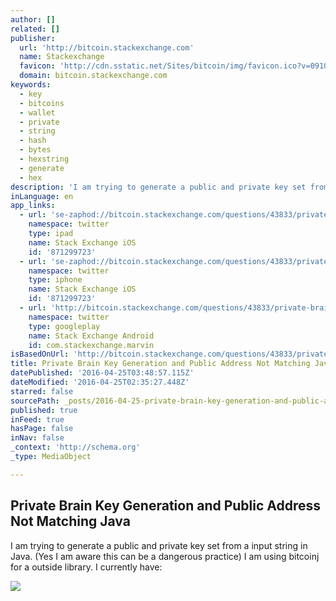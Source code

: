 ```yaml
---
author: []
related: []
publisher:
  url: 'http://bitcoin.stackexchange.com'
  name: Stackexchange
  favicon: 'http://cdn.sstatic.net/Sites/bitcoin/img/favicon.ico?v=0910168c5c65'
  domain: bitcoin.stackexchange.com
keywords:
  - key
  - bitcoins
  - wallet
  - private
  - string
  - hash
  - bytes
  - hexstring
  - generate
  - hex
description: 'I am trying to generate a public and private key set from a input string in Java. (Yes I am aware this can be a dangerous practice) I am using bitcoinj for a outside library. I currently have:'
inLanguage: en
app_links:
  - url: 'se-zaphod://bitcoin.stackexchange.com/questions/43833/private-brain-key-generation-and-public-address-not-matching-java'
    namespace: twitter
    type: ipad
    name: Stack Exchange iOS
    id: '871299723'
  - url: 'se-zaphod://bitcoin.stackexchange.com/questions/43833/private-brain-key-generation-and-public-address-not-matching-java'
    namespace: twitter
    type: iphone
    name: Stack Exchange iOS
    id: '871299723'
  - url: 'http://bitcoin.stackexchange.com/questions/43833/private-brain-key-generation-and-public-address-not-matching-java'
    namespace: twitter
    type: googleplay
    name: Stack Exchange Android
    id: com.stackexchange.marvin
isBasedOnUrl: 'http://bitcoin.stackexchange.com/questions/43833/private-brain-key-generation-and-public-address-not-matching-java'
title: Private Brain Key Generation and Public Address Not Matching Java
datePublished: '2016-04-25T03:48:57.115Z'
dateModified: '2016-04-25T02:35:27.448Z'
starred: false
sourcePath: _posts/2016-04-25-private-brain-key-generation-and-public-address-not-matching.md
published: true
inFeed: true
hasPage: false
inNav: false
_context: 'http://schema.org'
_type: MediaObject

---
```

<article style=""><h1>Private Brain Key Generation and Public Address Not Matching Java</h1><p>I am trying to generate a public and private key set from a input string in Java. (Yes I am aware this can be a dangerous practice) I am using bitcoinj for a outside library. I currently have:</p><img src="http://cdn.sstatic.net/Sites/bitcoin/img/apple-touch-icon.png?v=a43e5a337e6b&amp;a" /></article>